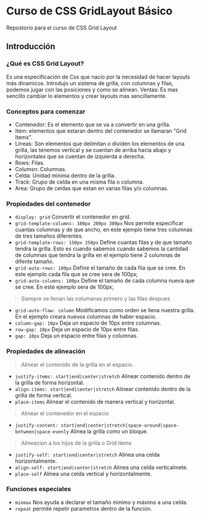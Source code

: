 # Curso de CSS GridLayout Básico
Repostorio para el curso de CSS Grid Layout
## Introducción 
### ¿Qué es CSS Grid Layout?
Es una especificación de Css que nacio por la necesidad de hacer layouts más dinamicos. Introdujo un sistema de grilla, con columnas y filas, podemos jugar con las posiciones y como se alinean.
Ventas: Es mas sencillo cambiar lo elementos y crear layouts mas sencillamente.
### Conceptos para comenzar
* Contenedor: Es el elemento que se va a convertir en una grilla.
* Item: elementos que estaran dentro del contenedor se llamaran "Grid Items".
* Lineas: Son elementos que delimitan o dividen los elementos de una grilla, las tenemos vertical y se cuentan de arriba hacia abajo y horizontales que se cuentan de izquierda a derecha.
* Rows: Filas.
* Columsn: Columnas.
* Celda: Unidad minima dentro de la grilla. 
* Track: Grupo de celda en una misma fila o columna.
* Area: Grupo de celdas que estan en varias filas y/o columnas.
### Propiedades del contenedor
* `display: grid`  Convertir el contenedor en grid.
* `grid-template-columns: 100px 200px 300px` Nos permite especificar cuantas columnas y de que ancho, en este ejemplo tiene tres columnas de tres tamaños diferentes.
* `grid-template-rows: 150px 250px` Define cuantas filas y de que tamaño tendra la grilla. Esto es cuando sabemos cuando sabemos la cantidad de columnas que tendra la grilla en el ejemplo tiene 2 columnas de difente tamaño.
* `grid-auto-rows: 100px` Define el tamaño de cada fila que se cree. En este ejemplo cada fila que se cree sera de 100px;
* `grid-auto-columns: 100px` Define el tamaño de cada columna nueva que se cree. En este ejemplo sera de 100px;
> Siempre se llenan las columanas primero y las filas despues
* `grid-auto-flow: column` Modificamos como orden se llena nuestra grilla. En el ejemplo creara nuevos columnas de haber espacio. 
* `column-gap: 10px` Deja un espacio de 10px entre columnas.
* `row-gap: 10px` Deja un espacio de 10px entre filas.
* `gap: 10px` Deja un espacio entre filas y columnas.
### Propiedades de alineación
> Alinear el contenido de la grilla en el espacio.
* `justify-items: start|end|center|stretch` Alinear contenido dentro de la grilla de forma horizontal.
* `align-items: start|end|center|stretch` Alinear contenido dentro de la grilla de forma vertical.
* `place-items` Alinear el contenido de manera vertical y horizontal.
> Alinear el contenedor en el espacio
* `justify-content: start|end|center|stretch|space-around|space-between|space-evenly` Alinea la grilla como un bloque.
> Alineacion a los hijos de la grilla o Grid items
* `justify-self: start|end|center|stretch` Alinea una celda horizontalmente.
* `align-self: start|end|center|stretch` Alinea una celda verticalmete.
* `place-self` Alinea una celda vertical y horizontalmente.
### Funciones especiales
* `minmax` Nos ayuda a declarar el tamaño minimo y máximo a una celda.
* `repeat` permite repetir parametros dentro de la función.
